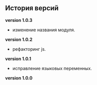 <!-- cl-start -->
## История версий

**version 1.0.3**    
- изменение названия модуля.    

**version 1.0.2**    
- рефакторинг js.    

**version 1.0.1**    
- исправление языковых переменных.    

**version 1.0.0**    
<!-- cl-end -->
